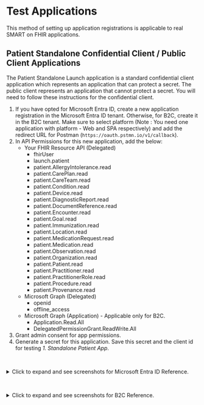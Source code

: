 # Test Applications 

This method of setting up application registrations is applicable to real SMART on FHIR applications.

## Patient Standalone Confidential Client / Public Client Applications

The Patient Standalone Launch application is a standard confidential client application which represents an application that can protect a secret. The public client represents an application that cannot protect a secret. You will need to follow these instructions for the confidential client. 

1. If you have opted for Microsoft Entra ID, create a new application registration in the Microsoft Entra ID tenant. Otherwise, for B2C, create it in the B2C tenant. Make sure to select platform (Note : You need one application with platform - Web and SPA respectively) and add the redirect URL for Postman (`https://oauth.pstmn.io/v1/callback`).
1. In API Permissions for this new application, add the below:
    - Your FHIR Resource API (Delegated)
        - fhirUser
        - launch.patient
        - patient.AllergyIntolerance.read
        - patient.CarePlan.read
        - patient.CareTeam.read
        - patient.Condition.read
        - patient.Device.read
        - patient.DiagnosticReport.read
        - patient.DocumentReference.read
        - patient.Encounter.read
        - patient.Goal.read
        - patient.Immunization.read
        - patient.Location.read
        - patient.MedicationRequest.read
        - patient.Medication.read
        - patient.Observation.read
        - patient.Organization.read
        - patient.Patient.read
        - patient.Practitioner.read
        - patient.PractitionerRole.read
        - patient.Procedure.read
        - patient.Provenance.read
    - Microsoft Graph (Delegated)
        - openid
        - offline_access
    - Microsoft Graph (Application) - Applicable only for B2C.
        - Application.Read.All
        - DelegatedPermissionGrant.ReadWrite.All 
1. Grant admin consent for app permissions.
1. Generate a secret for this application. Save this secret and the client id for testing *1. Standalone Patient App*.

<br /><details><summary>Click to expand and see screenshots for Microsoft Entra ID Reference.</summary>
![](./images/5_confidential_client_1.png)
![](./images/5_client_confidental_app_scopes.png)
</details>

<br /><details><summary>Click to expand and see screenshots for B2C Reference.</summary>
![](./images/5_confidential_client_1_b2c.png)
![](./images/5_client_confidental_app_scopes_b2c.png)
</details>